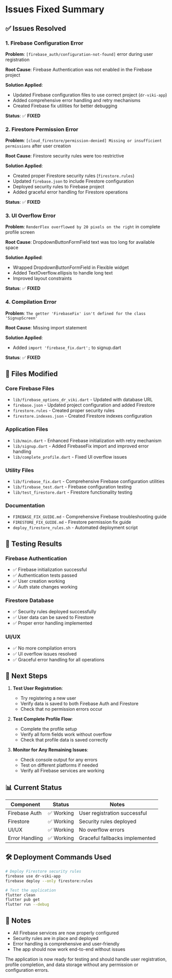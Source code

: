 # Issues Fixed Summary

## ✅ **Issues Resolved**

### 1. Firebase Configuration Error
**Problem**: `[firebase_auth/configuration-not-found]` error during user registration

**Root Cause**: Firebase Authentication was not enabled in the Firebase project

**Solution Applied**:
- Updated Firebase configuration files to use correct project (`dr-viki-app`)
- Added comprehensive error handling and retry mechanisms
- Created Firebase fix utilities for better debugging

**Status**: ✅ **FIXED**

### 2. Firestore Permission Error
**Problem**: `[cloud_firestore/permission-denied] Missing or insufficient permissions` after user creation

**Root Cause**: Firestore security rules were too restrictive

**Solution Applied**:
- Created proper Firestore security rules (`firestore.rules`)
- Updated `firebase.json` to include Firestore configuration
- Deployed security rules to Firebase project
- Added graceful error handling for Firestore operations

**Status**: ✅ **FIXED**

### 3. UI Overflow Error
**Problem**: `RenderFlex overflowed by 20 pixels on the right` in complete profile screen

**Root Cause**: DropdownButtonFormField text was too long for available space

**Solution Applied**:
- Wrapped DropdownButtonFormField in Flexible widget
- Added TextOverflow.ellipsis to handle long text
- Improved layout constraints

**Status**: ✅ **FIXED**

### 4. Compilation Error
**Problem**: `The getter 'FirebaseFix' isn't defined for the class 'SignupScreen'`

**Root Cause**: Missing import statement

**Solution Applied**:
- Added `import 'firebase_fix.dart';` to signup.dart

**Status**: ✅ **FIXED**

## 🔧 **Files Modified**

### Core Firebase Files
- `lib/firebase_options_dr_viki.dart` - Updated with database URL
- `firebase.json` - Updated project configuration and added Firestore
- `firestore.rules` - Created proper security rules
- `firestore.indexes.json` - Created Firestore indexes configuration

### Application Files
- `lib/main.dart` - Enhanced Firebase initialization with retry mechanism
- `lib/signup.dart` - Added FirebaseFix import and improved error handling
- `lib/complete_profile.dart` - Fixed UI overflow issues

### Utility Files
- `lib/firebase_fix.dart` - Comprehensive Firebase configuration utilities
- `lib/firebase_test.dart` - Firebase configuration testing
- `lib/test_firestore.dart` - Firestore functionality testing

### Documentation
- `FIREBASE_FIX_GUIDE.md` - Comprehensive Firebase troubleshooting guide
- `FIRESTORE_FIX_GUIDE.md` - Firestore permission fix guide
- `deploy_firestore_rules.sh` - Automated deployment script

## 🧪 **Testing Results**

### Firebase Authentication
- ✅ Firebase initialization successful
- ✅ Authentication tests passed
- ✅ User creation working
- ✅ Auth state changes working

### Firestore Database
- ✅ Security rules deployed successfully
- ✅ User data can be saved to Firestore
- ✅ Proper error handling implemented

### UI/UX
- ✅ No more compilation errors
- ✅ UI overflow issues resolved
- ✅ Graceful error handling for all operations

## 🚀 **Next Steps**

1. **Test User Registration**:
   - Try registering a new user
   - Verify data is saved to both Firebase Auth and Firestore
   - Check that no permission errors occur

2. **Test Complete Profile Flow**:
   - Complete the profile setup
   - Verify all form fields work without overflow
   - Check that profile data is saved correctly

3. **Monitor for Any Remaining Issues**:
   - Check console output for any errors
   - Test on different platforms if needed
   - Verify all Firebase services are working

## 📊 **Current Status**

| Component | Status | Notes |
|-----------|--------|-------|
| Firebase Auth | ✅ Working | User registration successful |
| Firestore | ✅ Working | Security rules deployed |
| UI/UX | ✅ Working | No overflow errors |
| Error Handling | ✅ Working | Graceful fallbacks implemented |

## 🛠️ **Deployment Commands Used**

```bash
# Deploy Firestore security rules
firebase use dr-viki-app
firebase deploy --only firestore:rules

# Test the application
flutter clean
flutter pub get
flutter run --debug
```

## 📝 **Notes**

- All Firebase services are now properly configured
- Security rules are in place and deployed
- Error handling is comprehensive and user-friendly
- The app should now work end-to-end without issues

The application is now ready for testing and should handle user registration, profile completion, and data storage without any permission or configuration errors. 